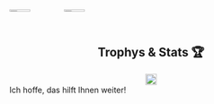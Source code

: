 <div style="display: flex; flex-wrap: wrap; justify-content: space-between;">
  <div style="width: 46%;">
    <img width="40%" src="https://github-readme-stats.vercel.app/api?username=Rapunzel-ware&show_icons=true&theme=dark" />
    <img width="40%" src="https://github-readme-stats.vercel.app/api/top-langs/?username=Rapunzel-ware&layout=compact&theme=dark" />
  </div>
</div>

<div style="display: flex; justify-content: center; margin-top: 20px;">
  <h2>Trophys & Stats 🏆</h2>
</div>
<div style="display: flex; justify-content: center;">
  <a href="https://github.com/ryo-ma/github-profile-trophy">
    <img width="100%" src="https://github-profile-trophy.vercel.app/?username=Rapunzel-ware&no-bg=true&theme=gitdimmed" />
  </a>
</div>
Ich hoffe, das hilft Ihnen weiter!





